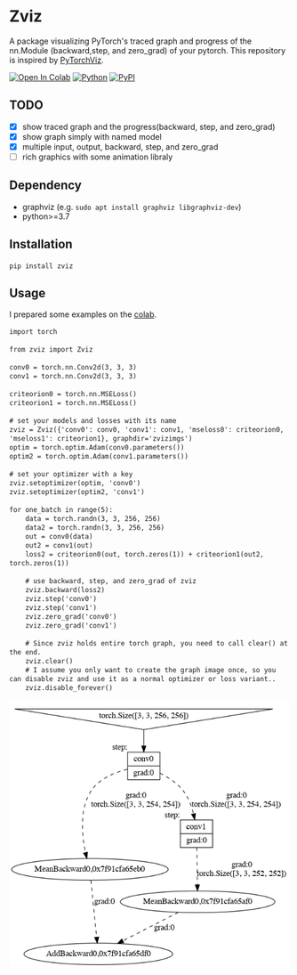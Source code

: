 Zviz
====
A package visualizing PyTorch's traced graph and progress of the nn.Module (backward,step, and zero_grad) of your pytorch.
This repository is inspired by [PyTorchViz](https://github.com/szagoruyko/pytorchviz/).


[![Open In Colab](https://colab.research.google.com/assets/colab-badge.svg)](https://colab.research.google.com/drive/18K71_mChwZYPl3nN9Q8BezJeN9wgi3b6?usp=sharing)
[![Python](https://img.shields.io/pypi/pyversions/zviz.svg?style=plastic)](https://badge.fury.io/py/zviz)
[![PyPI](https://badge.fury.io/py/zviz.svg)](https://badge.fury.io/py/zviz)
## TODO
- [x] show traced graph and the progress(backward, step, and zero_grad)
- [x] show graph simply with named model
- [x] multiple input, output, backward, step, and zero_grad
- [ ] rich graphics with some animation libraly
## Dependency
- graphviz
  (e.g. ```sudo apt install graphviz libgraphviz-dev```)
- python>=3.7
## Installation
```
pip install zviz
```

## Usage
I prepared some examples on the [colab](https://colab.research.google.com/drive/18K71_mChwZYPl3nN9Q8BezJeN9wgi3b6?usp=sharing).

```
import torch

from zviz import Zviz

conv0 = torch.nn.Conv2d(3, 3, 3)
conv1 = torch.nn.Conv2d(3, 3, 3)

criteorion0 = torch.nn.MSELoss()
criteorion1 = torch.nn.MSELoss()

# set your models and losses with its name
zviz = Zviz({'conv0': conv0, 'conv1': conv1, 'mseloss0': criteorion0, 'mseloss1': criteorion1}, graphdir='zvizimgs')
optim = torch.optim.Adam(conv0.parameters())
optim2 = torch.optim.Adam(conv1.parameters())

# set your optimizer with a key
zviz.setoptimizer(optim, 'conv0')
zviz.setoptimizer(optim2, 'conv1')

for one_batch in range(5):
    data = torch.randn(3, 3, 256, 256)
    data2 = torch.randn(3, 3, 256, 256)
    out = conv0(data)
    out2 = conv1(out)
    loss2 = criteorion0(out, torch.zeros(1)) + criteorion1(out2, torch.zeros(1))

    # use backward, step, and zero_grad of zviz
    zviz.backward(loss2)
    zviz.step('conv0')
    zviz.step('conv1')
    zviz.zero_grad('conv0')
    zviz.zero_grad('conv1')

    # Since zviz holds entire torch graph, you need to call clear() at the end.
    zviz.clear()
    # I assume you only want to create the graph image once, so you can disable zviz and use it as a normal optimizer or loss variant..
    zviz.disable_forever()

```
![image](https://github.com/hokuseihal/torchzviz/blob/master/example.gif)

